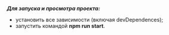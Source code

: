 
***Для запуска и просмотра проекта:***

- установить все зависимости (включая devDependences);
- запустить командой **npm run start**.